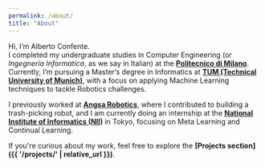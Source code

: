 ```yaml
---
permalink: /about/
title: "About"
---
```


Hi, I’m Alberto Confente.  
I completed my undergraduate studies in Computer Engineering (or *Ingegneria Informatica*, as we say in Italian) at the **[Politecnico di Milano](https://www.polimi.it/)**. Currently, I’m pursuing a Master’s degree in Informatics at **[TUM (Technical University of Munich)](https://www.tum.de/)**, with a focus on applying Machine Learning techniques to tackle Robotics challenges.  

I previously worked at **[Angsa Robotics](https://angsa-robotics.com/)**, where I contributed to building a trash-picking robot, and I am currently doing an internship at the **[National Institute of Informatics (NII)](https://www.nii.ac.jp/en/)** in Tokyo, focusing on Meta Learning and Continual Learning.  

If you're curious about my work, feel free to explore the **[Projects section]({{ '/projects/' | relative_url }})**.
